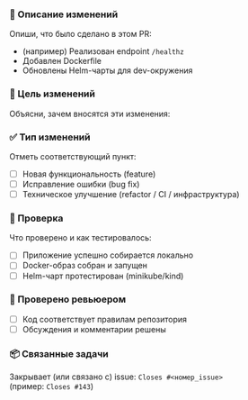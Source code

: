 ### 📝 Описание изменений
Опиши, что было сделано в этом PR:
- (например) Реализован endpoint `/healthz`
- Добавлен Dockerfile
- Обновлены Helm-чарты для dev-окружения

### 🎯 Цель изменений
Объясни, зачем вносятся эти изменения:

### ✅ Тип изменений
Отметь соответствующий пункт:
- [ ] Новая функциональность (feature)
- [ ] Исправление ошибки (bug fix)
- [ ] Техническое улучшение (refactor / CI / инфраструктура)

### 🧪 Проверка
Что проверено и как тестировалось:
- [ ] Приложение успешно собирается локально
- [ ] Docker-образ собран и запущен
- [ ] Helm-чарт протестирован (minikube/kind)

### 👀 Проверено ревьюером
- [ ] Код соответствует правилам репозитория
- [ ] Обсуждения и комментарии решены

### 📦 Связанные задачи
Закрывает (или связано с) issue:
`Closes #<номер_issue>`  
(пример: `Closes #143`)